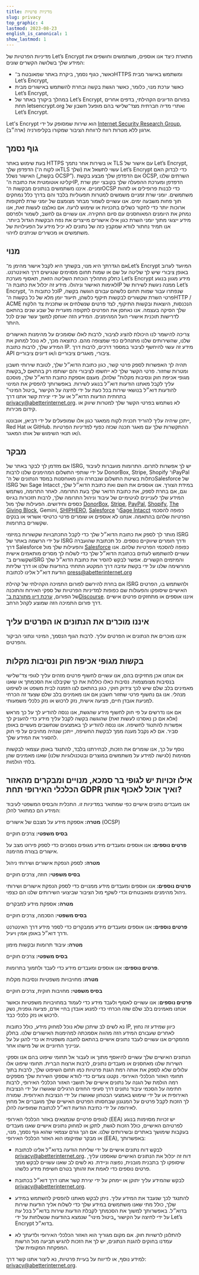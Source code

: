 ```yaml
---
title: מדיניות פרטיות
slug: privacy
top_graphic: 4
lastmod: 2023-08-23
english_is_canonical: 1
show_lastmod: 1
---
```


מדיניות הפרטיות של Let’s Encrypt מתארת כיצד אנו אוספים, משתמשים וחושפים את המידע שלך בשלושה הקשרים שונים:

- כאשר, כגוף נסמך, ביקרת באתר שמאובטח ב־HTTPS ומשתמש באישור מבית Let’s Encrypt,
- כאשר ערכת מנוי, כלומר, כאשר הגשת בקשה ובחרת להשתמש באישורים מבית Let’s Encrypt,
- במהלך ביקורך באתר של Let’s Encrypt, בפורום הדיונים הקהילתי, בדפים אחרים תחת letsencrypt.org ואתרי מדיה חברתית מצד־שלישי בהם מופעל חשבון של Let’s Encrypt.

Let's Encrypt הוא שירות שמסופק על ידי [Internet Security Research Group](https://www.abetterinternet.org/), ארגון ללא מטרות רווח לרווחת הציבור שמקורו בקליפורניה (ארה״ב).

## גוף נסמך

בעת שימוש באתר HTTPS או בשירות אחר נתמך TLS עם אישור של Let’s Encrypt, הדפדפן שלך (או לקוח ה־TLS שלך) עשוי לתשאל את Let’s Encrypt כדי לבדוק האם האישור נשלל („בקשת OCSP”). אם הדפדפן שלך מבצע בקשת OCSP, השרתים שלנו יקליטו אוטומטית את כתובת ה־IP, הדפדפן ומערכת ההפעלה שלך בקובצי יומן שרת זמניים. איננו משתמשים בנתונים מבקשות ה־OCSP כדי לבנות פרופילים או לזהות משתמשים. יומני שרת זמניים משמשים למטרות תפעוליות בלבד והם בדרך כלל נמחקים תוך פחות משבעה ימים. אנו עשויים לשמור מבחר מצומצם של יומני שרת לתקופות ארוכות יותר כדי לחקור כשלים בתכניות או שימוש לרעה. אם נאלצנו לעשות זאת, אנו נמחק את היומנים המאוחסנים עם סיום החקירה. אנו עשויים גם לחשב, לשמור ולפרסם מידע ייצוגי מתוך יומני השרת כגון אילו אישורים מייצרים את נפח הבקשות הגדול ביותר. אנו תמיד נחתור לוודא שמקבץ כזה של נתונים לא יכיל מידע על הפעילויות של משתמשים או מכשירים שניתנים לזיהוי.

## מנוי

אם הגדרתך היא מנוי, בקשתך היא לקבל אישור מהימן מ־Let’s Encrypt המיועד לערוב באופן ציבורי שיש לך שליטה על שם או שמות תחום מסוימים שנגישים דרך האינטרנט. כחלק מתהליך הוכחת השליטה הזאת, תאסוף מערכת Let’s Encrypt מידע מגוון בנוגע לאימות האישור וניהולו. מידע זה יכלול את כתובת ה־IP ממנה ניגשת לשירות של Let’s Encrypt, כל כתובות ה־IP שנפתרו עבור שמות תחום כלשהם עבורם הוגשה בקשה, פרטי השרת שקשורים לבקשות תיקוף כלשהן, תיעוד יומן מלא של כל בקשות ה־HTTP / ACME הנכנסות, היוצאות ובקשות התיקוף, לצד פרטים שנשלחים או שתכנית צד הלקוח שלך הסיקה בעצמה. אנו נאחסן את הפרטים לתקופה מזערית של שבע שנים בהתאם לדרישות תוכנית אישורי העל המהימנים. המידע הזה יאוחסן למשך עשר שנים לכל היותר.

צריכה להישמר לנו היכולת להציג לציבור, לרבות לאלו שסומכים על מהימנות האישורים שלנו, שהשירותים שלנו מתנהלים כפי שמצופה מהם. כתוצאה מכך, לא נוכל למחוק את המידע שלך, לרבות כתובת IP. מידע זה עשוי להיחשף לציבור במספר דרכים, לרבות דרך API ציבורי, מאגרים ציבוריים ו/או דיונים ציבוריים.

תהיה לך האפשרות לספק פרטי קשר, כגון כתובת הדוא״ל שלך, לטובת שירותי חשבון ומטרות שחזור. פרטי הקשר שלך לא ייחשפו לציבורי והם ישותפו רק בהתאם ל„בקשות מגופי אכיפת חוק ונסיבות מקלות” שלהלן. מעצם אספקת כתובת הדוא״ל שלך, מוסכם עליך לקבל מאתנו הודעות דוא״ל בנוגע לשירות. באפשרותך להפסיק את המינוי להודעות דוא״ל בנושאי שירות בכל כעת על ידי לחיצה על הקישור „ביטול המינוי” בתחתית הודעות הדוא״ל או על ידי יצירת קשר אתנו דרך privacy@abetterinternet.org. לא נשתמש בפרטי הקשר שלך למטרות שיווק או קידום מכירות.

ייתכן שיהיה עליך להוריד תכנית לקוח ממאגר כגון אלו שמופעלים על ידי דביאן, אובונטו, Red Hat או GitHub. ההתקשרות שלך עם מאגר תכנה שכזה כפוף למדיניות הפרטיות ו/או תנאי השימוש של אותו המאגר.

## מבקר

אם מזדמן לך לבקר באתר של ISRG, יש לך אפשרות לתרום. התרומות מועברות לעיבוד על ידי שותפי התשלום המהימנים שלנו לרבות DonorBox,‏ Stripe,‏ Shopify ו־PayPal כתלות בשיטת התשלום שנבחרה והן מאוחסנות במסד הנתונים של ה־Salesforce של ISRG ושל Sage Intacct במידת הצורך. אנו אוספים את השם ואת כתובת הדוא״ל שלך, וגם, אם בחרת לספק, את כתובת הדואר שלך בעת התרומה. לאחר התרומה, נשתמש המידע שלך לעניינים לגיטימיים של עיבוד וניהול התרומה שלך, לרבות תזכורות בגיוס כספים וחידושים. הפעילות שלך מול [DonorBox](https://donorbox.org/privacy),‏ [Stripe](https://stripe.com/privacy/),‏ [PayPal](https://www.paypal.com/us/webapps/mpp/ua/privacy-full),‏ [Shopify](https://www.shopify.com/legal/privacy),‏ [The Giving Block](https://thegivingblock.com/about/privacy-policy/),‏ Gemini,‏ [SHIPHERO](https://shiphero.com/privacy-data-policy/),‏ [Salesforce](https://www.salesforce.com/company/privacy/) ו־[Sage Intacct](https://www.sageintacct.com/privacy_policy_website) כפופה להסכמי הפרטיות שלהם בהתאמה. אנחנו לא אוספים או שומרים פרטי כרטיסי אשראי או בנקים שקשורים בתרומות.

מותר לך לספק את כתובת הדוא״ל שלך כדי לקבל התכתבויות שקשורות במיזמי ISRG על ידי הרשמה באתר של ISRG ודרך חומרים שיווקיים נוספים. כל תכתובת שהועברה דרך Salesforce והפעילות שלך מול [Salesforce](https://www.salesforce.com/company/privacy/) כפופה להסכמי הפרטיות שלהם. אנו עשויים להשתמש לעתים בכתובת הדוא״ל שלך כדי לשלוח לך מסרים מותאמים אישית שקשורים ב־ISRG והמיזמים הקשורים. אפשר לבקש להסיר את כתובת הדוא״ל שלך מהרשימה שלנו על ידי בקשת עזיבה דרך המקטע התחתי בהודעות שלנו או דרך שליחת הודעת דוא״ל אלינו לכתובת press@abetterinternet.org

אם בחרת להירשם לפורום התמיכה הקהילתי של קהילת ISRG ולהשתמש בו, הפרטים האישיים שיסופקו והפעולות שם כפופות למדיניות הפרטיות של ספקי האירוח והתוכנה של הפורום, [ערכת דיון מתורבת ב־Discourse](https://www.discourse.org/privacy). איננו אוספים או מתחזקים פרטים אישיים דרך פורום התמיכה הזה שמוצע לקהל הרחב.

## איננו מוכרים את הנתונים או הפרטים עליך

איננו מוכרים את הנתונים או הפרטים עליך. לרבות הגוף הנסמך, המינוי ונתוני הביקור והפרטים.

## בקשות מגופי אכיפת חוק ונסיבות מקלות

אם אנחנו אכן מחזיקים בהם, אנו עשויים לחשוף פרטים מזהים עליך לגופי צד־שלישי בנסיבות מצומצמות. נסיבות כאלו כוללות את כך שקיבלנו את הסכמתך או שאנו מאמינים בלב שלם שיש לכך צידוק חוקי, כגון בהתאם לצו הזמנה לבית משפט או לשיפוט מנהלי. אנו גם נחשוף פרטי שחזור חשבון אם אנו מאמינים בלב שלם שצעד זה הכרחי למניעת אובדן חיים, פציעה אישית, נזק לרכוש או נזק כלכלי משמעותי.

אם אנו נדרשים על פי חוק לחשוף מידע שהגשת, אנו ננסה להודיע לך על כך מראש (אלא אם כן נאסרנו לעשות זאת) שהוגשה בקשה לקבל עליך מידע כדי להעניק לך אפשרות להתנגד לחשיפה. אנו ננסה להודיע לך באמצעים שנחשבים מעשיים באופן סביר. אם לא נקבל מענה ממך לבקשת החשיפה, ייתכן שנהיה מחויבים על פי חוק להסגיר את המידע שלך.

נוסף על כך, אנו שומרים את הזכות, לבחירתנו בלבד, להתנגד באופן עצמאי לבקשות מסוימות (לגישה למידע על משתמשים במוצרים ובטכנולוגיות שלנו) שאנו מאמינים שהן בלתי הולמות.

## אילו זכויות יש לגופי בר סמכא, מנויים ומבקרים מהאזור הכלכלי האירופי תחת GDPR ואיך אוכל לאכוף אותן?

אנו מעבדים נתונים אישיים כפי שמתואר במדיניות זו. התכלית והבסיס המשפטי לעיבוד המידע הם כמתואר להלן:

**מטרה:** אספקת מידע על מצבם של אישורים (OCSP)

**בסיס משפטי:** צרכים חוקיים

**פרטים נוספים:** אנו אוספים ומעבדים מידע מגופים נסמכים כדי לספק פירוט מצב על אישורים בצורה מהימנה.

**מטרה:** לספק הנפקת אישורים ושירותי ניהול

**בסיס משפטי:** חוזה, צרכים חוקיים

**פרטים נוספים:** אנו אוספים ומעבדים מידע ממנויים כדי לספק הנפקת אישורים ושירותי ניהול מהימנים ומאובטחים וכדי לשקף מול הציבור שביצועי השירותים שלנו הם כצפוי.

**מטרה:** אספקת מידע למבקרים

**בסיס משפטי:** הסכמה, צרכים חוקיים

**פרטים נוספים:** אנו אוספים ומעבדים מידע ממבקרים כדי לספר מידע דרך האינטרנט ודרך דוא״ל באופן אמין ויעיל.

**מטרה:** עיבוד תרומות ובקשות מימון

**בסיס משפטי:** צרכים חוקיים

**פרטים נוספים:** אנו אוספים ומעבדים מידע כדי לעבד ולתמוך בתרומות.

**מטרה:** מחויבויות משפטיות ונסיבות מקלות

**בסיס משפטי:** מחויבות חוקית, צרכים חוקיים

**פרטים נוספים:** אנו עשויים לאסוף ולעבד מידע כדי לעמוד במחויבויות משפטיות וכאשר אנחנו מאמינים בלב שלם שזה הכרחי כדי למנוע אובדן בחיי אדם, פציעה גופנית, נשק לרכוש או נזק כלכלי כבד.

נא לשים לב שיתכן שלא נוכל למחוק מידע, כולל כתובות IP, כיוון שמידע זה נחוץ לאחרים שעבורם המידע הזה מהווה אסמכתה למהימנות האישורים שלנו. בחלק מהמקרים אנו עשויים לעבד נתונים אישיים בהתאם לחובה משפטית או כדי להגן על על ענייניך החיוניים או של מישהו אחר.

הנתונים האישיים שלך עשויים להיאסף מתוך או לעבור אל תחומי שיפוט בהם אנו וספקי השירות שלנו מאחסנים או מעבדים נתונים, לרבות ארצות הברית. תחומי שיפוט אלו עלולים שלא לספק את אותה רמת הגנת פרטיות כמו תחום השיפוט שלך, לרבות בתוך תחומי האזור הכלכלי האירופי. נקטנו צעדים כדי לוודא שספקי השירות שלך מספקים רמה הולמת של הגנה על נתונים אישיים של תושבי האזור הכלכלי האירופי, לרבות חתימה על הסכמי עיבוד נתונים דרך סעיפי החוזים הרגילים שאושרו על ידי הנציבות האירופית או על ידי שימוש באמצעי הבטחון שאושרו על ידי הנציבות האירופית. שמורה לך הזכות לקבל פרטים על המנגנון שבחסותו הפרטים האישיים שלך מועברים אל מחוץ לאירופה על ידי כתיבת הודעת דוא״ל לכתובת שמופיעה להלן.

לגופים פרטיים שנמצאים באזור הכלכלי האירופי (EEA) יש זכויות מסוימות בנוגע לפרטיהם האישיים, כולל הזכות לגשת, לתקן או למחוק נתונים אישיים שאנו מעבדים בעקבות שימושך באתרים ובשירותים שלנו. אם הנך גורם עצמאי שהוא גוף נסמך, מנוי, או מבקר שמיקומו הוא האזור הכלכלי האירופי (EEA), באפשרותך:

- לבקש דוח נתונים אישיים על ידי שליחת הודעה בדוא״ל אלינו לכתובת privacy@abetterinternet.org. דוח זה יכלול את הנתונים האישיים שאספנו עליך, שיסופקו לך בתבנית מובנית, נפוצה וניידת. נא לשים לב שאנו עשויים לבקש ממך פרטים נוספים כדי לאמת את זהותך בטרם חשיפת מידע כלשהו.

- לבקש שהמידע עליך יתוקן או יימחק על ידי יצירת קשר אתנו דרך דוא״ל בכתובת privacy@abetterinternet.org.

- להתנגד לכך שנעבד את המידע עליך. ניתן לבקש מאתנו להפסיק להשתמש במידע שלך, כולל מתי שאנו משתמשים במידע שלך כדי לשלוח אליך הודעות שירות בדוא״ל. באפשרותך למשוך את הסכמתך לקבלת הודעות שירות בדוא״ל בכל עת על ידי לחיצה על הקישור „ביטול מינוי” שנמצא בהודעות שנשלחות על ידי Let’s Encrypt בדוא״ל.

- להתלונן לרשויות חוק. אם מקום מגוריך הוא האזור הכלכלי האירופי ולדעתך לא עמדנו בחוקים להגנת הנתונים, יש לך את הזכות להגיש תביעה מול הרשות המפקחת המקומית שלך.

למידע נוסף, או לדיווח על בעיית פרטיות, נא ליצור אתנו קשר דרך: privacy@abetterinternet.org.
